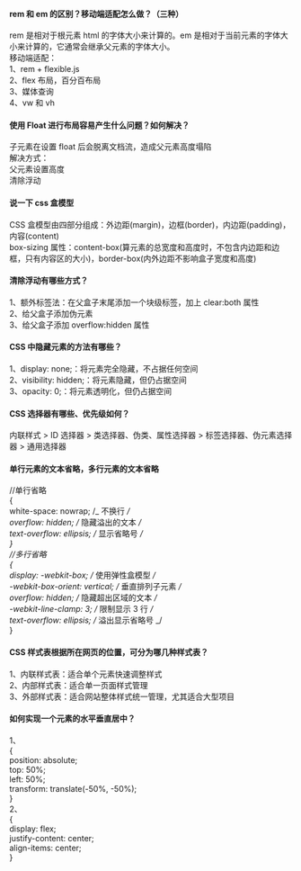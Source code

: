 #### rem 和 em 的区别？移动端适配怎么做？（三种）

rem 是相对于根元素 html 的字体大小来计算的。em 是相对于当前元素的字体大小来计算的，它通常会继承父元素的字体大小。<br>
移动端适配：<br>
1、rem + flexible.js<br>
2、flex 布局，百分百布局<br>
3、媒体查询<br>
4、vw 和 vh

#### 使用 Float 进行布局容易产生什么问题？如何解决？

子元素在设置 float 后会脱离文档流，造成父元素高度塌陷<br>
解决方式：<br>
父元素设置高度<br>
清除浮动

#### 说一下 css 盒模型

CSS 盒模型由四部分组成：外边距(margin)，边框(border)，内边距(padding)，内容(content)<br>
box-sizing 属性：content-box(算元素的总宽度和高度时，不包含内边距和边框，只有内容区的大小)，border-box(内外边距不影响盒子宽度和高度)

#### 清除浮动有哪些方式？

1、额外标签法：在父盒子末尾添加一个块级标签，加上 clear:both 属性<br>
2、给父盒子添加伪元素<br>
3、给父盒子添加 overflow:hidden 属性

#### CSS 中隐藏元素的方法有哪些？

1、display: none;：将元素完全隐藏，不占据任何空间<br>
2、visibility: hidden;：将元素隐藏，但仍占据空间<br>
3、opacity: 0;：将元素透明化，但仍占据空间

#### CSS 选择器有哪些、优先级如何？

内联样式 > ID 选择器 > 类选择器、伪类、属性选择器 > 标签选择器、伪元素选择器 > 通用选择器

#### 单行元素的文本省略，多行元素的文本省略

//单行省略<br>
{<br>
white-space: nowrap; /_ 不换行 _/<br>
overflow: hidden; /_ 隐藏溢出的文本 _/<br>
text-overflow: ellipsis; /_ 显示省略号 _/<br>
}<br>
//多行省略<br>
{<br>
display: -webkit-box; /_ 使用弹性盒模型 _/<br>
-webkit-box-orient: vertical; /_ 垂直排列子元素 _/<br>
overflow: hidden; /_ 隐藏超出区域的文本 _/<br>
-webkit-line-clamp: 3; /_ 限制显示 3 行 _/<br>
text-overflow: ellipsis; /_ 溢出显示省略号 _/<br>
}

#### CSS 样式表根据所在网页的位置，可分为哪几种样式表？

1、内联样式表：适合单个元素快速调整样式<br>
2、内部样式表：适合单一页面样式管理<br>
3、外部样式表：适合网站整体样式统一管理，尤其适合大型项目

#### 如何实现一个元素的水平垂直居中？

1、<br>
{<br>
position: absolute;<br>
top: 50%;<br>
left: 50%;<br>
transform: translate(-50%, -50%);<br>
}<br>
2、<br>
{<br>
display: flex;<br>
justify-content: center;<br>
align-items: center;<br>
}
